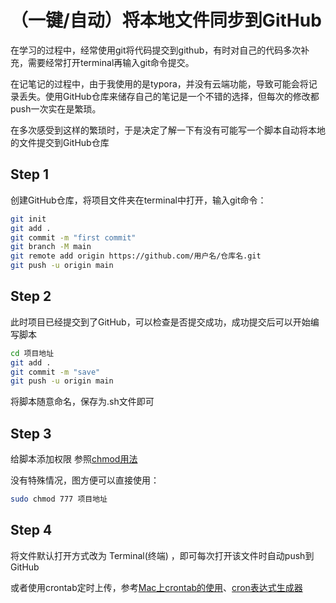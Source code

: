 # （一键/自动）将本地文件同步到GitHub

在学习的过程中，经常使用git将代码提交到github，有时对自己的代码多次补充，需要经常打开terminal再输入git命令提交。

在记笔记的过程中，由于我使用的是typora，并没有云端功能，导致可能会将记录丢失。使用GitHub仓库来储存自己的笔记是一个不错的选择，但每次的修改都push一次实在是繁琐。

在多次感受到这样的繁琐时，于是决定了解一下有没有可能写一个脚本自动将本地的文件提交到GitHub仓库



## Step 1

创建GitHub仓库，将项目文件夹在terminal中打开，输入git命令：

```bash
git init
git add .
git commit -m "first commit"
git branch -M main
git remote add origin https://github.com/用户名/仓库名.git
git push -u origin main
```



## Step 2

此时项目已经提交到了GitHub，可以检查是否提交成功，成功提交后可以开始编写脚本

```bash
cd 项目地址
git add .
git commit -m "save"
git push -u origin main
```

将脚本随意命名，保存为.sh文件即可



## Step 3

给脚本添加权限  参照[chmod用法](https://blog.csdn.net/qq646748739/article/details/81166776)

没有特殊情况，图方便可以直接使用：

``````bash
sudo chmod 777 项目地址
``````



## Step 4

将文件默认打开方式改为 Terminal(终端) ，即可每次打开该文件时自动push到GitHub

或者使用crontab定时上传，参考[Mac上crontab的使用](https://blog.csdn.net/zhenhanhong_tony/article/details/52658055)、[cron表达式生成器](https://cron.qqe2.com/)

